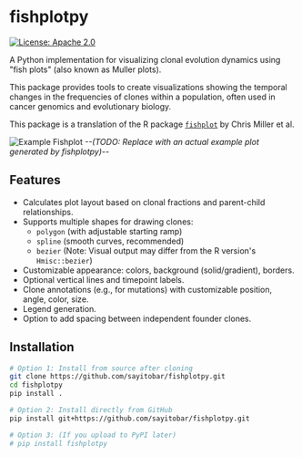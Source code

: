 # fishplotpy

[![License: Apache 2.0](https://img.shields.io/badge/License-Apache_2.0-blue.svg)](https://opensource.org/licenses/Apache-2.0)
<!-- Add other badges if you set up CI/CD, PyPI release, etc. -->

A Python implementation for visualizing clonal evolution dynamics using "fish plots" (also known as Muller plots).

This package provides tools to create visualizations showing the temporal changes in the frequencies of clones within a population, often used in cancer genomics and evolutionary biology.

This package is a translation of the R package [`fishplot`](https://github.com/chrisamiller/fishplot) by Chris Miller et al.

![Example Fishplot](placeholder_image.png)
*--(TODO: Replace with an actual example plot generated by fishplotpy)--*

## Features

*   Calculates plot layout based on clonal fractions and parent-child relationships.
*   Supports multiple shapes for drawing clones:
    *   `polygon` (with adjustable starting ramp)
    *   `spline` (smooth curves, recommended)
    *   `bezier` (Note: Visual output may differ from the R version's `Hmisc::bezier`)
*   Customizable appearance: colors, background (solid/gradient), borders.
*   Optional vertical lines and timepoint labels.
*   Clone annotations (e.g., for mutations) with customizable position, angle, color, size.
*   Legend generation.
*   Option to add spacing between independent founder clones.

## Installation

```bash
# Option 1: Install from source after cloning
git clone https://github.com/sayitobar/fishplotpy.git
cd fishplotpy
pip install .

# Option 2: Install directly from GitHub
pip install git+https://github.com/sayitobar/fishplotpy.git

# Option 3: (If you upload to PyPI later)
# pip install fishplotpy
